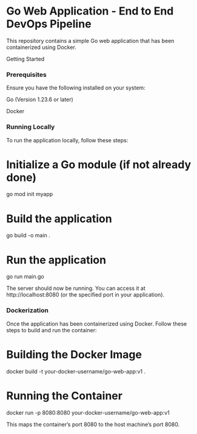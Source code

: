 # **Go Web Application - End to End DevOps Pipeline**

This repository contains a simple Go web application that has been containerized using Docker.

Getting Started

### **Prerequisites**

Ensure you have the following installed on your system:

Go (Version 1.23.6 or later)

Docker

### **Running Locally**

To run the application locally, follow these steps:

# Initialize a Go module (if not already done)
go mod init myapp

# Build the application
go build -o main .

# Run the application
go run main.go

The server should now be running. You can access it at http://localhost:8080 (or the specified port in your application).

### **Dockerization**

Once the application has been containerized using Docker. Follow these steps to build and run the container:

# Building the Docker Image

docker build -t your-docker-username/go-web-app:v1 .

# Running the Container

docker run -p 8080:8080 your-docker-username/go-web-app:v1

This maps the container’s port 8080 to the host machine’s port 8080.


